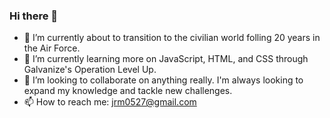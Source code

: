 ### Hi there 👋

- 🔭 I’m currently about to transition to the civilian world folling 20 years in the Air Force.
- 🌱 I’m currently learning more on JavaScript, HTML, and CSS through Galvanize's Operation Level Up.
- 👯 I’m looking to collaborate on anything really. I'm always looking to expand my knowledge and tackle new challenges.
- 📫 How to reach me: jrm0527@gmail.com
